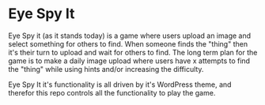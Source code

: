 # Eye Spy It

Eye Spy it (as it stands today) is a game where users upload an image and select something for others to find. When someone finds the "thing" then it's their turn to upload and wait for others to find. The long term plan for the game is to make a daily image upload where users have x attempts to find the "thing" while using hints and/or increasing the difficulty.

Eye Spy It it's functionality is all driven by it's WordPress theme, and therefor this repo controls all the functionality to play the game.